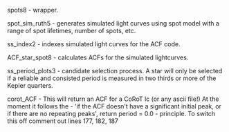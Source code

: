 spots8 - wrapper.  

spot_sim_ruth5 - generates simulated light curves using spot model with a range of spot lifetimes, number of spots, etc.

ss_index2 - indexes simulated light curves for the ACF code.

ACF_star_spot8 - calculates ACFs for the simulated lightcurves. 

ss_period_plots3 - candidate selection process. A star will only be selected if a reliable and consisted period is measured in two thirds or more of the Kepler quarters. 

corot_ACF - This will return an ACF for a CoRoT lc (or any ascii file!) At the moment it follows the - 'if the ACF doesn't have a significant initial peak, or if there are no repeating peaks', return period = 0.0 - principle. To switch this off comment out lines 177, 182, 187